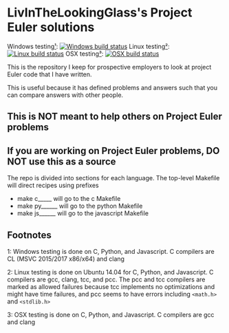 # LivInTheLookingGlass's Project Euler solutions

Windows testing[¹](#footnotes): [![Windows build status](https://ci.appveyor.com/api/projects/status/lqi44hqr7jgqjwpy/branch/master?svg=true)](https://ci.appveyor.com/project/gappleto97/euler) Linux testing[²](#footnotes): [![Linux build status](https://api.shippable.com/projects/5d7ab0a9686e0a0007cb5970/badge?branch=master)](https://app.shippable.com/github/gappleto97/Euler/dashboard) OSX testing[³](#footnotes): [![OSX build status](https://travis-ci.org/gappleto97/Euler.svg?branch=master)](https://travis-ci.org/gappleto97/Euler)

This is the repository I keep for prospective employers to look at project Euler code that I have written.

This is useful because it has defined problems and answers such that you can compare answers with other people.

## This is NOT meant to help others on Project Euler problems

## If you are working on Project Euler problems, DO NOT use this as a source

The repo is divided into sections for each language. The top-level Makefile will direct recipes using prefixes

- make c_____ will go to the c Makefile
- make py______ will go to the python Makefile
- make js______ will go to the javascript Makefile

## Footnotes

1: Windows testing is done on C, Python, and Javascript. C compilers are CL (MSVC 2015/2017 x86/x64) and clang

2: Linux testing is done on Ubuntu 14.04 for C, Python, and Javascript. C compilers are gcc, clang, tcc, and pcc. The pcc and tcc compilers are marked as allowed failures because tcc implements no optimizations and might have time failures, and pcc seems to have errors including `<math.h>` and `<stdlib.h>`

3: OSX testing is done on C, Python, and Javascript. C compilers are gcc and clang
